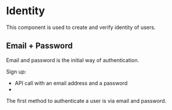 # Identity

This component is used to create and verify identity of users.

## Email + Password

Email and password is the initial way of authentication.

Sign up:

* API call with an email address and a password
* 

The first method to authenticate a user is via email and password. 